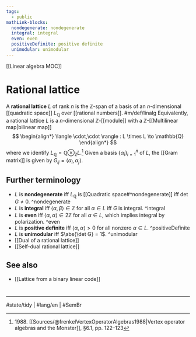 ```yaml
---
tags:
  - public
mathLink-blocks:
  nondegenerate: nondegenerate
  integral: integral
  even: even
  positiveDefinite: positive definite
  unimodular: unimodular
---
```

[[Linear algebra MOC]]
# Rational lattice

A **rational lattice** $L$ of rank $n$ is the $\mathbb{Z}$-span of a basis of an $n$-dimensional [[quadratic space]] $L_{\mathbb{Q}}$ over [[rational numbers]]. #m/def/linalg 
Equivalently, a rational lattice $L$ is a $n$-dimensional $\mathbb{Z}$-[[module]] with a $\mathbb{Z}$-[[Multilinear map|bilinear map]]
$$
\begin{align*}
\langle \cdot,\cdot \rangle : L \times L \to \mathbb{Q}
\end{align*}
$$
where we identify $L_{\mathbb{Q}} = \mathbb{Q} \otimes_{\mathbb{Z}} L$.[^1988]
Given a basis $\{ \alpha_{i} \}_{i=1}^n$ of $L$, the [[Gram matrix]] is given by $G_{ij}= \langle \alpha_{i},\alpha_{j} \rangle$.

  [^1988]: 1988\. [[Sources/@frenkelVertexOperatorAlgebras1988|Vertex operator algebras and the Monster]], §6.1, pp. 122–123

## Further terminology

- $L$ is **nondegenerate** iff $L_{\mathbb{Q}}$ is [[Quadratic space#^nondegenerate]] iff $\det G \neq 0$. ^nondegenerate
- $L$ is **integral** iff $\langle \alpha,\beta \rangle \in \mathbb{Z}$ for all $\alpha \in L$ iff $G$ is integral. ^integral
- $L$ is **even** iff $\langle \alpha,\alpha \rangle \in 2\mathbb{Z}$ for all $\alpha \in L$, which implies integral by polarization. ^even
- $L$ is **positive definite** iff $\langle \alpha,\alpha \rangle > 0$ for all nonzero $\alpha \in L$. ^positiveDefinite
- $L$ is **unimodular** iff $\abs{\det G} = 1$. ^unimodular
- [[Dual of a rational lattice]]
- [[Self-dual rational lattice]]

## See also

- [[Lattice from a binary linear code]]

#
---
#state/tidy | #lang/en | #SemBr
